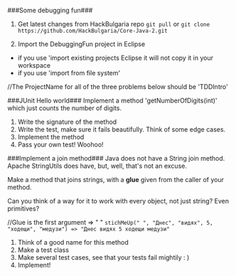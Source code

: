 ###Some debugging fun###
1) Get latest changes from HackBulgaria repo
`git pull` 
or
`git clone https://github.com/HackBulgaria/Core-Java-2.git`

2) Import the DebuggingFun project in Eclipse
- if you use 'import existing projects Eclipse it will not copy it in your workspace
- if you use 'import from file system' 


//The ProjectName for all of the three problems below should be 'TDDIntro'

###JUnit Hello world###
Implement a method 'getNumberOfDigits(int)' which just counts the number of digits.

1) Write the signature of the method  
2) Write the test, make sure it fails beautifully. Think of some edge cases.  
 3) Implement the method  
4) Pass your own test! Woohoo!  


###Implement a join method### 
Java does not have a String join method. Apache StringUtils does have, but, well, that's not an excuse.

Make a method that joins strings, with a **glue** given from the caller of your method.

Can you think of a way for it to work with every object, not just string? Even primitives?

//Glue is the first argument => " "
`stichMeUp(" ", "Днес", "видях", 5, "ходещи", "медузи") => "Днес видях 5 ходещи медузи"` 

1) Think of a good name for this method
2) Make a test class
3) Make several test cases, see that your tests fail mightily : )
4) Implement! 
